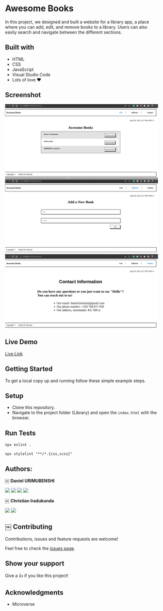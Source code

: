 # Awesome Books

In this project, we designed and built a website for a library app, a place where you can add, edit, and remove books to a library. Users can also easily search and navigate between the different sections. 

## Built with

- HTML
- CSS
- JavaScript
- Visual Studio Code
- Lots of love :heart:

## Screenshot
![image](img/img1.png)
![image](img/img2.png)
![image](img/img3.png)

## Live Demo

[Live Link](https://christianib003.github.io/Awesome-Books/)


## Getting Started

To get a local copy up and running follow these simple example steps.

## Setup

- Clone this repository. 
- Navigate to the project folder (Library) and open the ``index.html`` with the browser.

## Run Tests

```
npx eslint .
```
```
npx stylelint "**/*.{css,scss}"
```

## Authors:

￼ **Daniel URIMUBENSHI**

[<code><img height="26" src="https://upload.wikimedia.org/wikipedia/commons/9/91/Octicons-mark-github.svg"></code>](https://github.com/benshidanny11)
[<code><img height="26" src="https://upload.wikimedia.org/wikipedia/sco/thumb/9/9f/Twitter_bird_logo_2012.svg/1200px-Twitter_bird_logo_2012.svg.png"></code>](https://twitter.com/DBenshi)
[<code><img height="26" src="https://upload.wikimedia.org/wikipedia/commons/thumb/c/c9/Linkedin.svg/1200px-Linkedin.svg.png"></code>](https://www.linkedin.com/in/daniel-urimubenshi-077162185/)
<a href="mailto:benshidanny11@gmail.com?subject=Hello Danny!"><img height="26" src="https://cdn.worldvectorlogo.com/logos/official-gmail-icon-2020-.svg"></a>

￼ **Christian Iradukunda**

[<code><img height="26" src="https://upload.wikimedia.org/wikipedia/commons/9/91/Octicons-mark-github.svg"></code>](https://github.com/christianib003)
[<code><img height="26" src="https://upload.wikimedia.org/wikipedia/commons/thumb/c/c9/Linkedin.svg/1200px-Linkedin.svg.png"></code>](https://www.linkedin.com/in/christian-iradukunda-byiringiro-657598226 )


## ￼ Contributing

Contributions, issues and feature requests are welcome!

Feel free to check the [issues page](https://github.com/Christianib003/awesomebooks/issues).

## Show your support

Give a 👍 if you like this project!

## Acknowledgments

- Microverse
